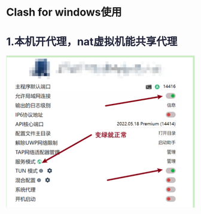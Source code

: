 # Clash for windows使用
# <font style="color:rgb(35, 38, 59);">1.本机开代理，nat虚拟机能共享代理</font>
![](../images/1732429680079-0b6ecbfe-336a-4b2f-896d-aa853464a313.png)

